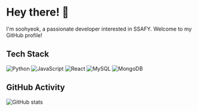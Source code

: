 <!-- 프로필 소개 -->
# Hey there! 👋
I'm soohyeok, a passionate developer interested in SSAFY. Welcome to my GitHub profile!

<!-- 기술 스택 -->
## Tech Stack
![Python](https://img.shields.io/badge/Python-3776AB?style=flat-square&logo=python&logoColor=white)
![JavaScript](https://img.shields.io/badge/JavaScript-F7DF1E?style=flat-square&logo=javascript&logoColor=black)
![React](https://img.shields.io/badge/React-61DAFB?style=flat-square&logo=react&logoColor=black)
![MySQL](https://img.shields.io/badge/MySQL-4479A1?style=flat-square&logo=mysql&logoColor=white)
![MongoDB](https://img.shields.io/badge/MongoDB-47A248?style=flat-square&logo=mongodb&logoColor=white)

<!-- GitHub 활동 -->
## GitHub Activity
![GitHub stats](https://github-readme-stats.vercel.app/api?username=ssafyguy&show_icons=true&theme=radical)


